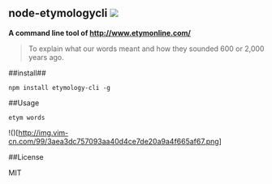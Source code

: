 node-etymologycli ![](https://d25lcipzij17d.cloudfront.net/badge.png?id=js&type=3d&v=0.0.9)
---

**A command line tool of http://www.etymonline.com/**

> To explain what our words meant and how they sounded 600 or 2,000 years ago.

##install##

```npm install etymology-cli -g```

##Usage

```etym words```

!()[http://img.vim-cn.com/99/3aea3dc757093aa40d4ce7de20a9a4f665af67.png]

##License

MIT
